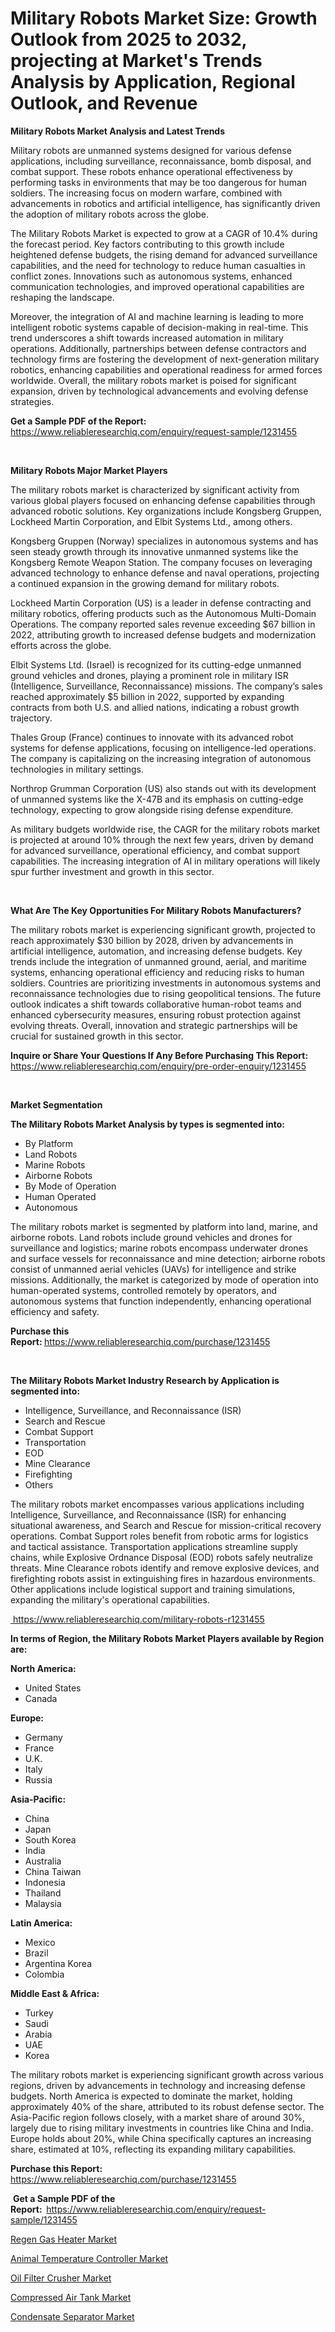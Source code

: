 <p><h1>Military Robots Market Size: Growth Outlook from 2025 to 2032, projecting at Market's Trends Analysis by Application, Regional Outlook, and Revenue</h1></p><p><strong>Military Robots Market Analysis and Latest Trends</strong></p>
<p><p>Military robots are unmanned systems designed for various defense applications, including surveillance, reconnaissance, bomb disposal, and combat support. These robots enhance operational effectiveness by performing tasks in environments that may be too dangerous for human soldiers. The increasing focus on modern warfare, combined with advancements in robotics and artificial intelligence, has significantly driven the adoption of military robots across the globe.</p><p>The Military Robots Market is expected to grow at a CAGR of 10.4% during the forecast period. Key factors contributing to this growth include heightened defense budgets, the rising demand for advanced surveillance capabilities, and the need for technology to reduce human casualties in conflict zones. Innovations such as autonomous systems, enhanced communication technologies, and improved operational capabilities are reshaping the landscape.</p><p>Moreover, the integration of AI and machine learning is leading to more intelligent robotic systems capable of decision-making in real-time. This trend underscores a shift towards increased automation in military operations. Additionally, partnerships between defense contractors and technology firms are fostering the development of next-generation military robotics, enhancing capabilities and operational readiness for armed forces worldwide. Overall, the military robots market is poised for significant expansion, driven by technological advancements and evolving defense strategies.</p></p>
<p><strong>Get a Sample PDF of the Report:&nbsp;</strong> <a href="https://www.reliableresearchiq.com/enquiry/request-sample/1231455?utm_campaign=1870&utm_medium=2&utm_source=Github&utm_content=ia&utm_term=11042025&utm_id=military-robots">https://www.reliableresearchiq.com/enquiry/request-sample/1231455</a></p>
<p>&nbsp;</p>
<p><strong>Military Robots Major Market Players</strong></p>
<p><p>The military robots market is characterized by significant activity from various global players focused on enhancing defense capabilities through advanced robotic solutions. Key organizations include Kongsberg Gruppen, Lockheed Martin Corporation, and Elbit Systems Ltd., among others.</p><p>Kongsberg Gruppen (Norway) specializes in autonomous systems and has seen steady growth through its innovative unmanned systems like the Kongsberg Remote Weapon Station. The company focuses on leveraging advanced technology to enhance defense and naval operations, projecting a continued expansion in the growing demand for military robots.</p><p>Lockheed Martin Corporation (US) is a leader in defense contracting and military robotics, offering products such as the Autonomous Multi-Domain Operations. The company reported sales revenue exceeding $67 billion in 2022, attributing growth to increased defense budgets and modernization efforts across the globe.</p><p>Elbit Systems Ltd. (Israel) is recognized for its cutting-edge unmanned ground vehicles and drones, playing a prominent role in military ISR (Intelligence, Surveillance, Reconnaissance) missions. The company’s sales reached approximately $5 billion in 2022, supported by expanding contracts from both U.S. and allied nations, indicating a robust growth trajectory.</p><p>Thales Group (France) continues to innovate with its advanced robot systems for defense applications, focusing on intelligence-led operations. The company is capitalizing on the increasing integration of autonomous technologies in military settings.</p><p>Northrop Grumman Corporation (US) also stands out with its development of unmanned systems like the X-47B and its emphasis on cutting-edge technology, expecting to grow alongside rising defense expenditure.</p><p>As military budgets worldwide rise, the CAGR for the military robots market is projected at around 10% through the next few years, driven by demand for advanced surveillance, operational efficiency, and combat support capabilities. The increasing integration of AI in military operations will likely spur further investment and growth in this sector.</p></p>
<p>&nbsp;</p>
<p><strong>What Are The Key Opportunities For Military Robots Manufacturers?</strong></p>
<p><p>The military robots market is experiencing significant growth, projected to reach approximately $30 billion by 2028, driven by advancements in artificial intelligence, automation, and increasing defense budgets. Key trends include the integration of unmanned ground, aerial, and maritime systems, enhancing operational efficiency and reducing risks to human soldiers. Countries are prioritizing investments in autonomous systems and reconnaissance technologies due to rising geopolitical tensions. The future outlook indicates a shift towards collaborative human-robot teams and enhanced cybersecurity measures, ensuring robust protection against evolving threats. Overall, innovation and strategic partnerships will be crucial for sustained growth in this sector.</p></p>
<p><strong>Inquire or Share Your Questions If Any Before Purchasing This Report:</strong> <a href="https://www.reliableresearchiq.com/enquiry/pre-order-enquiry/1231455?utm_campaign=1870&utm_medium=2&utm_source=Github&utm_content=ia&utm_term=11042025&utm_id=military-robots">https://www.reliableresearchiq.com/enquiry/pre-order-enquiry/1231455</a></p>
<p>&nbsp;</p>
<p><strong>Market Segmentation</strong></p>
<p><strong>The Military Robots Market Analysis by types is segmented into:</strong></p>
<p><ul><li>By Platform</li><li>Land Robots</li><li>Marine Robots</li><li>Airborne Robots</li><li>By Mode of Operation</li><li>Human Operated</li><li>Autonomous</li></ul></p>
<p><p>The military robots market is segmented by platform into land, marine, and airborne robots. Land robots include ground vehicles and drones for surveillance and logistics; marine robots encompass underwater drones and surface vessels for reconnaissance and mine detection; airborne robots consist of unmanned aerial vehicles (UAVs) for intelligence and strike missions. Additionally, the market is categorized by mode of operation into human-operated systems, controlled remotely by operators, and autonomous systems that function independently, enhancing operational efficiency and safety.</p></p>
<p><strong>Purchase this Report:&nbsp;</strong><a href="https://www.reliableresearchiq.com/purchase/1231455?utm_campaign=1870&utm_medium=2&utm_source=Github&utm_content=ia&utm_term=11042025&utm_id=military-robots">https://www.reliableresearchiq.com/purchase/1231455</a></p>
<p>&nbsp;</p>
<p><strong>The Military Robots Market Industry Research by Application is segmented into:</strong></p>
<p><ul><li>Intelligence, Surveillance, and Reconnaissance (ISR)</li><li>Search and Rescue</li><li>Combat Support</li><li>Transportation</li><li>EOD</li><li>Mine Clearance</li><li>Firefighting</li><li>Others</li></ul></p>
<p><p>The military robots market encompasses various applications including Intelligence, Surveillance, and Reconnaissance (ISR) for enhancing situational awareness, and Search and Rescue for mission-critical recovery operations. Combat Support roles benefit from robotic arms for logistics and tactical assistance. Transportation applications streamline supply chains, while Explosive Ordnance Disposal (EOD) robots safely neutralize threats. Mine Clearance robots identify and remove explosive devices, and firefighting robots assist in extinguishing fires in hazardous environments. Other applications include logistical support and training simulations, expanding the military's operational capabilities.</p></p>
<p><a href="https://www.reliableresearchiq.com/military-robots-r1231455?utm_campaign=1870&utm_medium=2&utm_source=Github&utm_content=ia&utm_term=11042025&utm_id=military-robots">&nbsp;https://www.reliableresearchiq.com/military-robots-r1231455</a></p>
<p><strong>In terms of Region, the Military Robots Market Players available by Region are:</strong></p>
<p>
    <p> <strong> North America: </strong>
        <ul>
            <li>United States</li>
            <li>Canada</li>
        </ul>
        </p> 
    <p> <strong> Europe: </strong>
        <ul>
            <li>Germany</li>
            <li>France</li>
            <li>U.K.</li>
            <li>Italy</li>
            <li>Russia</li>
        </ul>
        </p> 
    <p> <strong> Asia-Pacific: </strong>
        <ul>
            <li>China</li>
            <li>Japan</li>
            <li>South Korea</li>
            <li>India</li>
            <li>Australia</li>
            <li>China Taiwan</li>
            <li>Indonesia</li>
            <li>Thailand</li>
            <li>Malaysia</li>
        </ul>
        </p> 
    <p> <strong> Latin America: </strong>
        <ul>
            <li>Mexico</li>
            <li>Brazil</li>
            <li>Argentina Korea</li>
            <li>Colombia</li>
        </ul>
        </p> 
    <p> <strong> Middle East & Africa: </strong>
        <ul>
            <li>Turkey</li>
            <li>Saudi</li>
            <li>Arabia</li>
            <li>UAE</li>
            <li>Korea</li>
        </ul>
    </p>
    </p>
<p><p>The military robots market is experiencing significant growth across various regions, driven by advancements in technology and increasing defense budgets. North America is expected to dominate the market, holding approximately 40% of the share, attributed to its robust defense sector. The Asia-Pacific region follows closely, with a market share of around 30%, largely due to rising military investments in countries like China and India. Europe holds about 20%, while China specifically captures an increasing share, estimated at 10%, reflecting its expanding military capabilities.</p></p>
<p><strong>Purchase this Report: </strong><a href="https://www.reliableresearchiq.com/purchase/1231455?utm_campaign=1870&utm_medium=2&utm_source=Github&utm_content=ia&utm_term=11042025&utm_id=military-robots">https://www.reliableresearchiq.com/purchase/1231455</a></p>
<p>&nbsp;<strong>Get a Sample PDF of the Report:&nbsp;&nbsp;</strong><a href="https://www.reliableresearchiq.com/enquiry/request-sample/1231455?utm_campaign=1870&utm_medium=2&utm_source=Github&utm_content=ia&utm_term=11042025&utm_id=military-robots">https://www.reliableresearchiq.com/enquiry/request-sample/1231455</a></p>
<p><strong></strong></p>
<p><p><a href="https://github.com/kaforarvero/Market-Research-Report-List-1/blob/main/regen-gas-heater-market.md?utm_campaign=1870&utm_medium=2&utm_source=Github&utm_content=ia&utm_term=11042025&utm_id=military-robots">Regen Gas Heater Market</a></p><p><a href="https://github.com/berkemiars2j/Market-Research-Report-List-1/blob/main/animal-temperature-controller-market.md?utm_campaign=1870&utm_medium=2&utm_source=Github&utm_content=ia&utm_term=11042025&utm_id=military-robots">Animal Temperature Controller Market</a></p><p><a href="https://github.com/variothonia/Market-Research-Report-List-1/blob/main/oil-filter-crusher-market.md?utm_campaign=1870&utm_medium=2&utm_source=Github&utm_content=ia&utm_term=11042025&utm_id=military-robots">Oil Filter Crusher Market</a></p><p><a href="https://github.com/zymerivarrik6/Market-Research-Report-List-1/blob/main/compressed-air-tank-market.md?utm_campaign=1870&utm_medium=2&utm_source=Github&utm_content=ia&utm_term=11042025&utm_id=military-robots">Compressed Air Tank Market</a></p><p><a href="https://github.com/djihencygnel74/Market-Research-Report-List-1/blob/main/condensate-separator-market.md?utm_campaign=1870&utm_medium=2&utm_source=Github&utm_content=ia&utm_term=11042025&utm_id=military-robots">Condensate Separator Market</a></p></p>